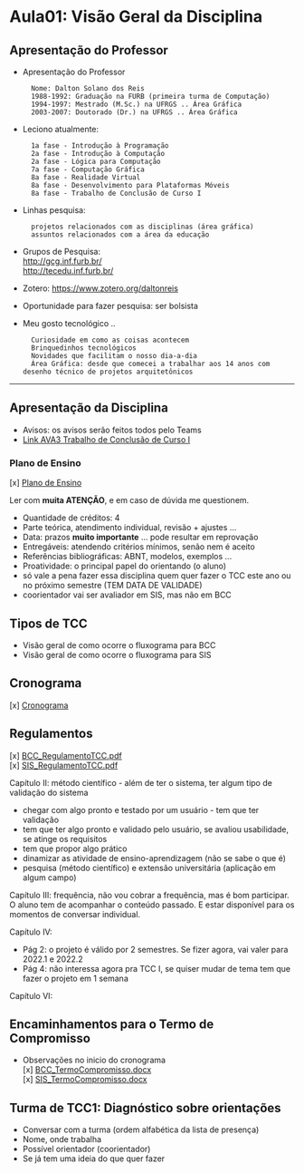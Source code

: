 # Aula01: Visão Geral da Disciplina

## Apresentação do Professor  

- Apresentação do Professor
  
        Nome: Dalton Solano dos Reis
        1988-1992: Graduação na FURB (primeira turma de Computação)
        1994-1997: Mestrado (M.Sc.) na UFRGS .. Área Gráfica
        2003-2007: Doutorado (Dr.) na UFRGS .. Área Gráfica

- Leciono atualmente:

        1a fase - Introdução à Programação  
        2a fase - Introdução à Computação  
        2a fase - Lógica para Computação  
        7a fase - Computação Gráfica  
        8a fase - Realidade Virtual  
        8a fase - Desenvolvimento para Plataformas Móveis 
        8a fase - Trabalho de Conclusão de Curso I

- Linhas pesquisa:

        projetos relacionados com as disciplinas (área gráfica)  
        assuntos relacionados com a área da educação  

- Grupos de Pesquisa:  
        [<http://gcg.inf.furb.br/>](<http://gcg.inf.furb.br/> "grupo de pesquisa GCG")  
        [<http://tecedu.inf.furb.br/>](<http://tecedu.inf.furb.br/> "grupo de pesquisa TecEdu")  

- Zotero:
        [<https://www.zotero.org/daltonreis>](<https://www.zotero.org/daltonreis> "Zotero")  

- Oportunidade para fazer pesquisa: ser bolsista  

- Meu gosto tecnológico ..
  
        Curiosidade em como as coisas acontecem
        Brinquedinhos tecnológicos
        Novidades que facilitam o nosso dia-a-dia
        Área Gráfica: desde que comecei a trabalhar aos 14 anos com desenho técnico de projetos arquitetônicos

------

## Apresentação da Disciplina  

- Avisos: os avisos serão feitos todos pelo Teams  
- [Link AVA3 Trabalho de Conclusão de Curso I](<https://ava3.furb.br/course/view.php?id=27084> "Link AVA3 Trabalho de Conclusão de Curso I")  

### Plano de Ensino

[x] [Plano de Ensino](<https://ava3.furb.br/course/view.php?id=27084&section=1> "Plano de Ensino")  

Ler com **muita ATENÇÃO**, e em caso de dúvida me questionem.

- Quantidade de créditos: 4  
- Parte teórica, atendimento individual, revisão + ajustes ...
- Data: prazos **muito importante** ... pode resultar em reprovação  
- Entregáveis: atendendo critérios mínimos, senão nem é aceito  
- Referências bibliográficas: ABNT, modelos, exemplos ...
- Proatividade: o principal papel do orientando (o aluno)  
- só vale a pena fazer essa disciplina quem quer fazer o TCC este ano ou no próximo semestre
(TEM DATA DE VALIDADE)  
- coorientador vai ser avaliador em SIS, mas não em BCC  

## Tipos de TCC  

<!-- ☞ 8b0df02d-2003-4dee-a582-cb9b89375664 -->
- Visão geral de como ocorre o fluxograma para BCC
- Visão geral de como ocorre o fluxograma para SIS

## Cronograma

[x] [Cronograma](cronograma.md "Cronograma")  

## Regulamentos

<!-- ☞ 61cdc6f4-63a0-455c-b095-9c8cac2295e1 -->
[x] [BCC_RegulamentoTCC.pdf](Material/BCC_RegulamentoTCC.pdf "BCC_RegulamentoTCC.pdf")  
[x] [SIS_RegulamentoTCC.pdf](Material/SIS_RegulamentoTCC.pdf "SIS_RegulamentoTCC.pdf")  

Capítulo II: método científico - além de ter o sistema, ter algum tipo de validação do sistema

- chegar com algo pronto e testado por um usuário - tem que ter validação  
- tem que ter algo pronto e validado pelo usuário, se avaliou usabilidade, se atinge os requisitos  
- tem que propor algo prático  
- dinamizar as atividade de ensino-aprendizagem (não se sabe o que é)  
- pesquisa (método científico) e extensão universitária (aplicação em algum campo)  

Capítulo III: frequência, não vou cobrar a frequência, mas é bom participar. O aluno tem de acompanhar o conteúdo passado. E estar disponível para os momentos de conversar individual.

Capítulo IV:

- Pág 2: o projeto é válido por 2 semestres. Se fizer agora, vai valer para 2022.1 e 2022.2
- Pág 4: não interessa agora pra TCC I, se quiser mudar de tema tem que fazer o projeto em 1 semana

Capítulo VI:

## Encaminhamentos para o Termo de Compromisso  

- Observações no inicio do cronograma  
[x] [BCC_TermoCompromisso.docx](Material/BCC_TermoCompromisso.docx "BCC_TermoCompromisso.docx")  
[x] [SIS_TermoCompromisso.docx](Material/SIS_TermoCompromisso.docx "SIS_TermoCompromisso.docx")  

## Turma de TCC1: Diagnóstico sobre orientações  

- Conversar com a turma  (ordem alfabética da lista de presença)  
- Nome, onde trabalha  
- Possível orientador (coorientador)  
- Se já tem uma ideia do que quer fazer  
